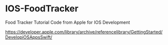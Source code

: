 # IOS-FoodTracker
Food Tracker Tutorial Code from Apple for IOS Development

https://developer.apple.com/library/archive/referencelibrary/GettingStarted/DevelopiOSAppsSwift/
